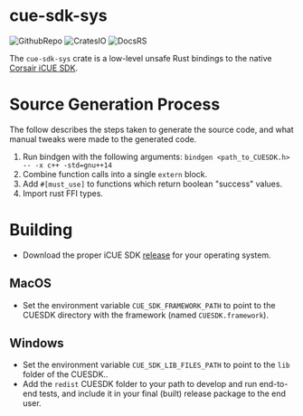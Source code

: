 # cue-sdk-sys

![GithubRepo](https://img.shields.io/badge/github-scottroemeschke%2Fcue--sdk--sys-darkblue?style=flat)
![CratesIO](https://img.shields.io/crates/v/cue-sdk-sys)
![DocsRS](https://img.shields.io/badge/docs.rs-cue--sdk--sys-blue?style=flat)

The `cue-sdk-sys` crate is a low-level unsafe Rust bindings to the native [Corsair iCUE SDK](https://github.com/CorsairOfficial/cue-sdk).

# Source Generation Process

The follow describes the steps taken to generate the source code, and what manual tweaks were made to the generated code.

1. Run bindgen with the following arguments: `bindgen <path_to_CUESDK.h> -- -x c++ -std=gnu++14`
2. Combine function calls into a single `extern` block.
3. Add `#[must_use]` to functions which return boolean "success" values.
4. Import rust FFI types.

# Building

- Download the proper iCUE SDK [release](https://github.com/CorsairOfficial/cue-sdk/releases) for your operating system.

## MacOS
- Set the environment variable `CUE_SDK_FRAMEWORK_PATH` to point to the CUESDK directory with the framework (named `CUESDK.framework`).

## Windows 
- Set the environment variable `CUE_SDK_LIB_FILES_PATH` to point to the `lib` folder of the CUESDK..
- Add the `redist` CUESDK folder to your path to develop and run end-to-end tests, and include it in your final (built) release package to the end user.